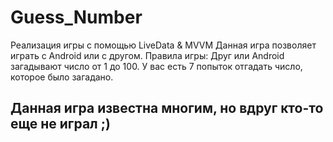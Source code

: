 # Guess_Number
Реализация игры с помощью LiveData &amp; MVVM
Данная игра позволяет играть с Android или с другом.
Правила игры:
Друг или Android загадывают число от 1 до 100. У вас есть 7 попыток отгадать число, которое было загадано.

## Данная игра известна многим, но вдруг кто-то еще не играл ;)
